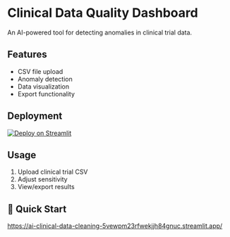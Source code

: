 # Clinical Data Quality Dashboard

An AI-powered tool for detecting anomalies in clinical trial data.

## Features
- CSV file upload
- Anomaly detection
- Data visualization
- Export functionality

## Deployment
[![Deploy on Streamlit](https://static.streamlit.io/badges/streamlit_badge_black_white.svg)](https://share.streamlit.io/deploy)

## Usage
1. Upload clinical trial CSV
2. Adjust sensitivity
3. View/export results

## 🚀 Quick Start
https://ai-clinical-data-cleaning-5vewpm23rfwekjjh84gnuc.streamlit.app/
